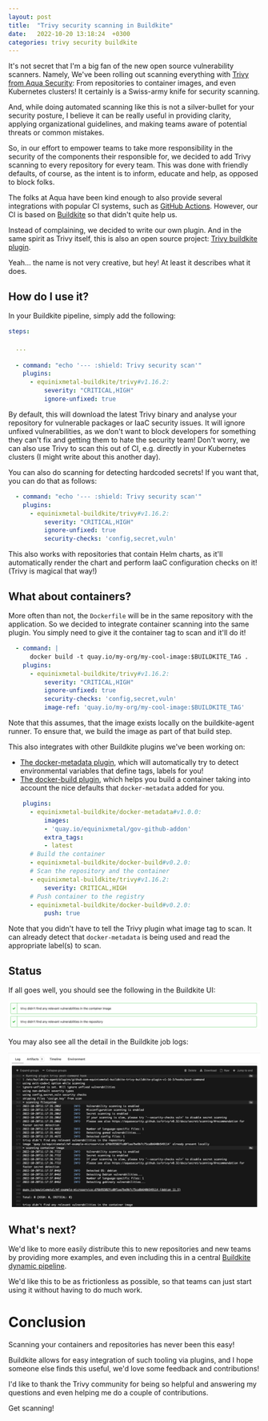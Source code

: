 ```yaml
---
layout: post
title:  "Trivy security scanning in Buildkite"
date:   2022-10-20 13:18:24  +0300
categories: trivy security buildkite
---
```


It's not secret that I'm a big fan of the new open source vulnerability scanners.
Namely, We've been rolling out scanning everything with [Trivy from Aqua
Security](https://aquasecurity.github.io/trivy): From repositories to container images,
and even Kubernetes clusters! It certainly is a Swiss-army knife for security scanning.

And, while doing automated scanning like this is not a silver-bullet for your security
posture, I believe it can be really useful in providing clarity, applying organizational
guidelines, and making teams aware of potential threats or common mistakes.

So, in our effort to empower teams to take more responsibility in the security of the
components their responsible for, we decided to add Trivy scanning to every repository
for every team. This was done with friendly defaults, of course, as the intent is to
inform, educate and help, as opposed to block folks.

The folks at Aqua have been kind enough to also provide several integrations with popular
CI systems, such as [GitHub Actions](https://github.com/aquasecurity/trivy-action). However,
our CI is based on [Buildkite](https://buildkite.com/) so that didn't quite help us.

Instead of complaining, we decided to write our own plugin. And in the same spirit as
Trivy itself, this is also an open source project: [Trivy buildkite plugin](https://github.com/equinixmetal-buildkite/trivy-buildkite-plugin).

Yeah... the name is not very creative, but hey! At least it describes what it does.

## How do I use it?

In your Buildkite pipeline, simply add the following:

```yaml
steps:

  ...

  - command: "echo '--- :shield: Trivy security scan'"
    plugins:
      - equinixmetal-buildkite/trivy#v1.16.2:
          severity: "CRITICAL,HIGH"
          ignore-unfixed: true
```

By default, this will download the latest Trivy binary and analyse your repository
for vulnerable packages or IaaC security issues. It will ignore unfixed vulnerabilities,
as we don't want to block developers for something they can't fix and getting them to
hate the security team! Don't worry, we can also use Trivy to scan this out of CI, e.g.
directly in your Kubernetes clusters (I might write about this another day).

You can also do scanning for detecting hardcoded secrets! If you want that, you can do that as follows:

```yaml
  - command: "echo '--- :shield: Trivy security scan'"
    plugins:
      - equinixmetal-buildkite/trivy#v1.16.2:
          severity: "CRITICAL,HIGH"
          ignore-unfixed: true
          security-checks: 'config,secret,vuln'
```

This also works with repositories that contain Helm charts, as it'll automatically
render the chart and perform IaaC configuration checks on it! (Trivy is magical that way!)

## What about containers?

More often than not, the `Dockerfile` will be in the same repository with the application.
So we decided to integrate container scanning into the same plugin. You simply need to
give it the container tag to scan and it'll do it!

```yaml
  - command: |
      docker build -t quay.io/my-org/my-cool-image:$BUILDKITE_TAG .
    plugins:
      - equinixmetal-buildkite/trivy#v1.16.2:
          severity: "CRITICAL,HIGH"
          ignore-unfixed: true
          security-checks: 'config,secret,vuln'
          image-ref: 'quay.io/my-org/my-cool-image:$BUILDKITE_TAG'
```

Note that this assumes, that the image exists locally on the buildkite-agent runner. To ensure
that, we build the image as part of that build step.

This also integrates with other Buildkite plugins we've been working on:

* [The docker-metadata plugin](https://github.com/equinixmetal-buildkite/docker-metadata-buildkite-plugin/),
  which will automatically try to detect environmental variables that define tags, labels for you!
* [The docker-build plugin](https://github.com/equinixmetal-buildkite/docker-build-buildkite-plugin),
  which helps you build a container taking into account the nice defaults that `docker-metadata` added for you.

```yaml
    plugins:
      - equinixmetal-buildkite/docker-metadata#v1.0.0:
          images:
          - 'quay.io/equinixmetal/gov-github-addon'
          extra_tags:
          - latest
      # Build the container
      - equinixmetal-buildkite/docker-build#v0.2.0:
      # Scan the repository and the container
      - equinixmetal-buildkite/trivy#v1.16.2:
          severity: CRITICAL,HIGH
      # Push container to the registry
      - equinixmetal-buildkite/docker-build#v0.2.0:
          push: true
```

Note that you didn't have to tell the Trivy plugin what image tag to scan.
It can already detect that `docker-metadata` is being used and read the
appropriate label(s) to scan.

## Status

If all goes well, you should see the following in the Buildkite UI:

![Trivy buildkite plugin status](/images/trivy/trivystatus.png)

You may also see all the detail in the Buildkite job logs:

![Trivy buildkite plugin logs](/images/trivy/trivybklogs.png)

## What's next?

We'd like to more easily distribute this to new repositories and new teams
by providing more examples, and even including this in a central [Buildkite dynamic
pipeline](https://buildkite.com/docs/pipelines/defining-steps#dynamic-pipelines).

We'd like this to be as frictionless as possible, so that teams can just start
using it without having to do much work.

# Conclusion

Scanning your containers and repositories has never been this easy!

Buildkite allows for easy integration of such tooling via plugins, and I hope
someone else finds this useful, we'd love some feedback and contributions!

I'd like to thank the Trivy community for being so helpful and answering
my questions and even helping me do a couple of contributions.

Get scanning!
